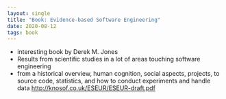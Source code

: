 ```yaml
---
layout: single
title: "Book: Evidence-based Software Engineering"
date: 2020-08-12
tags: book
---
```

- interesting book by Derek M. Jones
- Results from scientific studies in a lot of areas touching software engineering
- from a historical overview, human cognition, social aspects, projects, to source code, statistics, and how to conduct experiments and handle data
http://knosof.co.uk/ESEUR/ESEUR-draft.pdf
